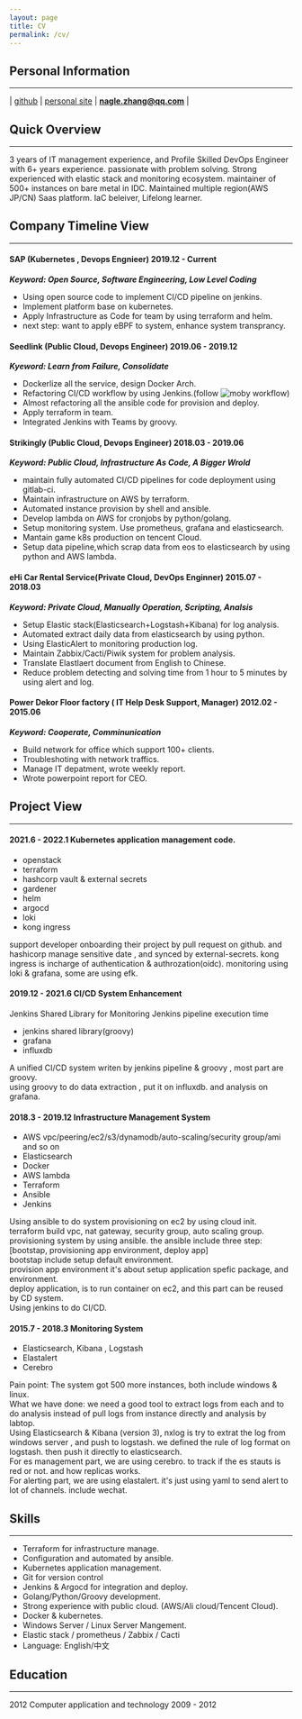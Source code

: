 ```yaml
---
layout: page
title: CV
permalink: /cv/
---
```


## Personal Information
* * *


| [github](https://www.github.com/NagleZhang)  | [personal site](https://nagle.top) |   **nagle.zhang@qq.com** |


## Quick Overview
* * *

3 years of IT management experience, and Profile Skilled DevOps Engineer with 6+ years experience. passionate with problem solving. Strong experienced with elastic stack and monitoring ecosystem. maintainer of 500+ instances on bare metal in IDC. Maintained multiple region(AWS JP/CN) Saas platform. IaC beleiver, Lifelong learner.

## Company Timeline View

* * *
#### SAP (Kubernetes , Devops Engnieer) 2019.12 - Current

***Keyword: Open Source, Software Engineering, Low Level Coding***

  - Using open source code to implement CI/CD pipeline on jenkins.
  - Implement platform base on kubernetes.
  - Apply Infrastructure as Code for team by using terraform and helm.
  - next step: want to apply eBPF to system, enhance system transprancy.

#### Seedlink (Public Cloud, Devops Engineer) 2019.06 - 2019.12

***Kyeword: Learn from Failure, Consolidate***

  - Dockerlize all the service, design Docker Arch.
  - Refactoring CI/CD workflow by using Jenkins.(follow ![moby](https://github.com/moby/moby/blob/master/Jenkinsfile) workflow)
  - Almost refactoring all the ansible code for provision and deploy.
  - Apply terraform in team.
  - Integrated Jenkins with Teams by groovy.

#### Strikingly (Public Cloud, Devops Engineer) 2018.03 - 2019.06

***Keyword: Public Cloud, Infrastructure As Code, A Bigger Wrold***

  - maintain fully automated CI/CD pipelines for code deployment using gitlab-ci. 
  - Maintain infrastructure on AWS by terraform.  
  - Automated instance provision by shell and ansible. 
  - Develop lambda on AWS for cronjobs by python/golang. 
  - Setup monitoring system. Use prometheus, grafana and elasticsearch. 
  - Mantain game k8s production on tencent Cloud. 
  - Setup data pipeline,which scrap data from eos to elasticsearch by using python and AWS lambda. 
   
#### eHi Car Rental Service(Private Cloud, DevOps Enginner) 2015.07 - 2018.03 

***Keyword: Private Cloud, Manually Operation, Scripting, Analsis***

  - Setup Elastic stack(Elasticsearch+Logstash+Kibana) for log analysis. 
  - Automated extract daily data from elasticsearch by using python. 
  - Using ElasticAlert to monitoring production log.  
  - Maintain Zabbix/Cacti/Piwik system for problem analysis. 
  - Translate Elastlaert document from English to Chinese. 
  - Reduce problem detecting and solving time from 1 hour to 5 minutes by using alert and log. 
    
#### Power Dekor Floor factory ( IT Help Desk Support, Manager)  2012.02 - 2015.06 

***Keyword: Cooperate, Comminunication***

  - Build network for office which support 100+ clients.  
  - Troubleshoting with network traffics. 
  - Manage IT depatment, wrote weekly report. 
  - Wrote powerpoint report for CEO. 

## Project View

***
#### 2021.6 - 2022.1 Kubernetes application management code.
  - openstack
  - terraform 
  - hashcorp vault & external secrets 
  - gardener
  - helm
  - argocd
  - loki
  - kong ingress

support developer onboarding their project by pull request on github. and hashicorp manage sensitive date , and synced by external-secrets. 
kong ingress is incharge of authentication & authrozation(oidc). 
monitoring using loki & grafana, some are using efk. 

#### 2019.12 - 2021.6 CI/CD System Enhancement

Jenkins Shared Library for Monitoring Jenkins pipeline execution time

  - jenkins shared library(groovy)
  - grafana 
  - influxdb

A unified CI/CD system writen by jenkins pipeline & groovy , most part are groovy.   
using groovy to do data extraction , put it on influxdb. and analysis on grafana.   

#### 2018.3 - 2019.12 Infrastructure Management System

  - AWS vpc/peering/ec2/s3/dynamodb/auto-scaling/security group/ami and so on
  - Elasticsearch
  - Docker
  - AWS lambda 
  - Terraform
  - Ansible
  - Jenkins

Using ansible to do system provisioning on ec2 by using cloud init.   
terraform build vpc, nat gateway, security group, auto scaling group.  
provisioning system by using ansible. the ansible include three step: [bootstap, provisioning app environment, deploy app]  
bootstap include setup default environment.   
provision app environment it's about setup application spefic package, and environment.  
deploy application, is to run container on ec2, and this part can be reused by CD system.  
Using jenkins to do CI/CD.  

#### 2015.7 - 2018.3 Monitoring System

  - Elasticsearch, Kibana , Logstash
  - Elastalert
  - Cerebro

Pain point: The system got 500 more instances, both include windows & linux.  
What we have done: we need a good tool to extract logs from each and to do analysis instead of pull logs from instance directly and analysis by labtop.  
Using Elasticsearch & Kibana (version 3), nxlog is try to extrat the log from windows server , and push to logstash. we defined the rule of log format on logstash. then push it directly to elasticsearch.  
For es management part, we are using cerebro. to track if the es stauts is red or not. and how replicas works.  
For alerting part, we are using elastalert. it's just using yaml to send alert to lot of channels. include wechat.    
 
## Skills 
* * *
  - Terraform for infrastructure manage. 
  - Configuration and automated by ansible. 
  - Kubernetes application management.
  - Git for version control 
  - Jenkins & Argocd for integration and deploy.
  - Golang/Python/Groovy development. 
  - Strong experience with public cloud. (AWS/Ali cloud/Tencent Cloud). 
  - Docker & kubernetes. 
  - Windows Server / Linux Server Mangement. 
  - Elastic stack / prometheus / Zabbix / Cacti 
  - Language: English/中文 
	  
## Education 
* * *
  2012  Computer application and technology 2009 - 2012 
